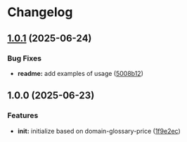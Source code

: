 # Changelog

## [1.0.1](https://github.com/ehmpathy/declastruct-stripe-sdk/compare/v1.0.0...v1.0.1) (2025-06-24)


### Bug Fixes

* **readme:** add examples of usage ([5008b12](https://github.com/ehmpathy/declastruct-stripe-sdk/commit/5008b129cf299c7c4ede5ab4dac8a42b979fa3eb))

## 1.0.0 (2025-06-23)


### Features

* **init:** initialize based on domain-glossary-price ([1f9e2ec](https://github.com/ehmpathy/declastruct-stripe-sdk/commit/1f9e2ecefb46028f75348aed8a5f9e3528eb5c1e))
